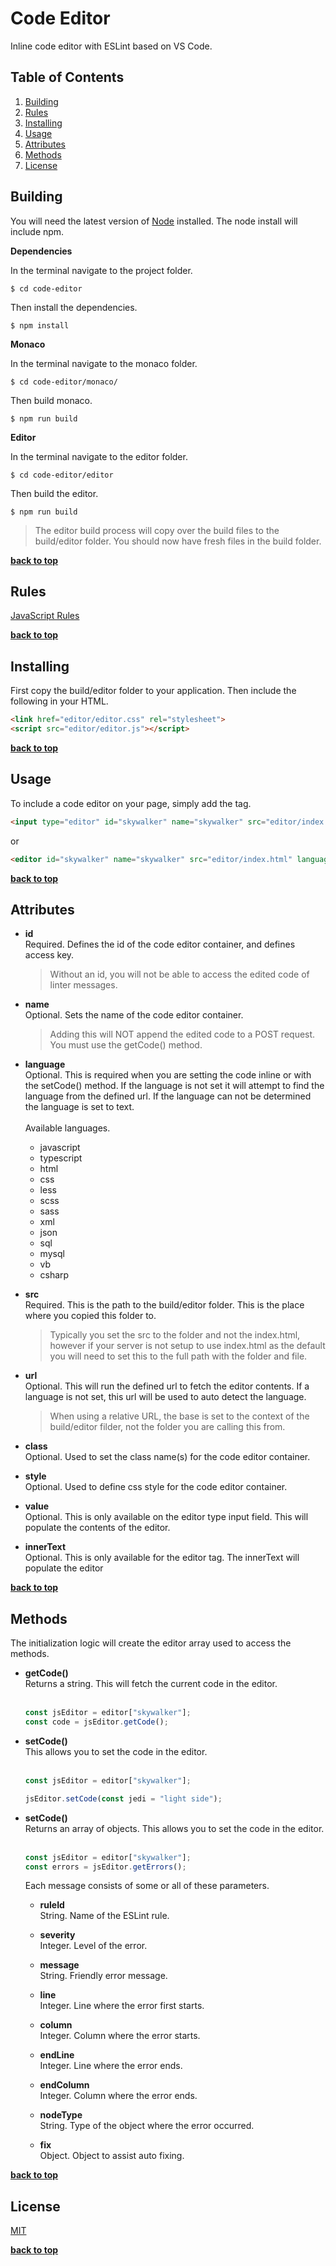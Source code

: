 # Code Editor
Inline code editor with ESLint based on VS Code.

## Table of Contents

  1. [Building](#building)
  1. [Rules](#rules)
  1. [Installing](#installing)
  1. [Usage](#usage)
  1. [Attributes](#attributes)
  1. [Methods](#methods)
  1. [License](#license)

## Building
You will need the latest version of [Node](https://nodejs.org/en/download/) installed. The node install will include npm.

**Dependencies**

In the terminal navigate to the project folder.
```
$ cd code-editor
```

Then install the dependencies.
```
$ npm install
```

**Monaco**

In the terminal navigate to the monaco folder.
```
$ cd code-editor/monaco/
```

Then build monaco.
```
$ npm run build
```

**Editor**

In the terminal navigate to the editor folder.
```
$ cd code-editor/editor
```

Then build the editor.
```
$ npm run build
```

> The editor build process will copy over the build files to the build/editor folder. You should now have fresh files in the build folder.

**[back to top](#table-of-contents)**

## Rules
[JavaScript Rules](https://github.com/fofxsoft/code-editor/blob/master/ESLINT.md)

**[back to top](#table-of-contents)**

## Installing
First copy the build/editor folder to your application. Then include the following in your HTML.

```html
<link href="editor/editor.css" rel="stylesheet">
<script src="editor/editor.js"></script>
```

**[back to top](#table-of-contents)**

## Usage
To include a code editor on your page, simply add the tag.

```html
<input type="editor" id="skywalker" name="skywalker" src="editor/index.html" language="javascript" value="">
```

or

```html
<editor id="skywalker" name="skywalker" src="editor/index.html" language="javascript"></editor>
```

**[back to top](#table-of-contents)**

## Attributes
- **id**  
  Required. Defines the id of the code editor container, and defines access key.
  > Without an id, you will not be able to access the edited code of linter messages.

- **name**  
  Optional. Sets the name of the code editor container.
  > Adding this will NOT append the edited code to a POST request. You must use the getCode() method.

- **language**  
  Optional. This is required when you are setting the code inline or with the setCode() method. If the language is not set it will attempt to find the language from the defined url. If the language can not be determined the language is set to text.  
  &nbsp;  
  Available languages.
  - javascript
  - typescript
  - html
  - css
  - less
  - scss
  - sass
  - xml
  - json
  - sql
  - mysql
  - vb
  - csharp

- **src**  
  Required. This is the path to the build/editor folder. This is the place where you copied this folder to.
  > Typically you set the src to the folder and not the index.html, however if your server is not setup to use index.html as the default you will need to set this to the full path with the folder and file.

- **url**  
  Optional. This will run the defined url to fetch the editor contents. If a language is not set, this url will be used to auto detect the language.
  > When using a relative URL, the base is set to the context of the build/editor filder, not the folder you are calling this from.

- **class**  
  Optional. Used to set the class name(s) for the code editor container.

- **style**  
  Optional. Used to define css style for the code editor container.

- **value**  
  Optional. This is only available on the editor type input field. This will populate the contents of the editor.

- **innerText**  
  Optional. This is only available for the editor tag. The innerText will populate the editor

**[back to top](#table-of-contents)**

## Methods
The initialization logic will create the editor array used to access the methods.

- **getCode()**  
  Returns a string. This will fetch the current code in the editor.  
  &nbsp;  
  ```javascript
  const jsEditor = editor["skywalker"];
  const code = jsEditor.getCode();
  ```

- **setCode()**  
  This allows you to set the code in the editor.  
  &nbsp;  
  ```javascript
  const jsEditor = editor["skywalker"];

  jsEditor.setCode(const jedi = "light side");
  ```

- **setCode()**  
  Returns an array of objects. This allows you to set the code in the editor.  
  &nbsp;  
  ```javascript
  const jsEditor = editor["skywalker"];
  const errors = jsEditor.getErrors();
  ```

  Each message consists of some or all of these parameters.
  - **ruleId**  
    String. Name of the ESLint rule.

  - **severity**  
    Integer. Level of the error.

  - **message**  
    String. Friendly error message.

  - **line**  
    Integer. Line where the error first starts.

  - **column**  
    Integer. Column where the error starts.

  - **endLine**  
    Integer. Line where the error ends.

  - **endColumn**  
    Integer. Column where the error ends.

  - **nodeType**  
    String. Type of the object where the error occurred.

  - **fix**  
    Object. Object to assist auto fixing.

**[back to top](#table-of-contents)**

## License
[MIT](https://github.com/fofxsoft/code-editor/blob/master/LICENSE.md)

**[back to top](#table-of-contents)**
